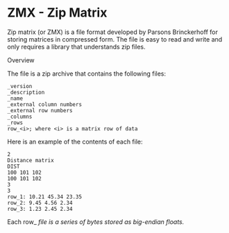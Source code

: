 # ZMX - Zip Matrix

Zip matrix (or ZMX) is a file format developed by Parsons Brinckerhoff for storing matrices in compressed form.  The file is easy to read and write and only requires a library that understands zip files. 
 
Overview

The file is a zip archive that contains the following files:

    _version
    _description
    _name
    _external column numbers
    _external row numbers
    _columns
    _rows
    row_<i>; where <i> is a matrix row of data

Here is an example of the contents of each file:

    2
    Distance matrix
    DIST
    100 101 102
    100 101 102
    3
    3
    row_1: 10.21 45.34 23.35
    row_2: 9.45 4.56 2.34
    row_3: 1.23 2.45 2.34

Each row_<i> file is a series of bytes stored as big-endian floats.
